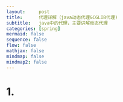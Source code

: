 ```yaml
---
layout:     post
title:      代理详解（java动态代理&CGLIB代理)
subtitle:   java中的代理，主要讲解动态代理
categories: [spring]
mermaid: false
sequence: false
flow: false
mathjax: false
mindmap: false
mindmap2: false
---
```


# 1. 